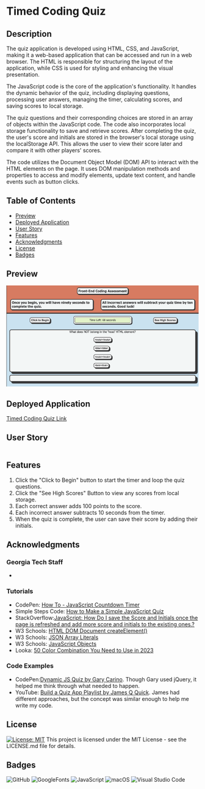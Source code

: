 # Timed Coding Quiz

## Description

The quiz application is developed using HTML, CSS, and JavaScript, making it a web-based application that can be accessed and run in a web browser. The HTML is responsible for structuring the layout of the application, while CSS is used for styling and enhancing the visual presentation.

The JavaScript code is the core of the application's functionality. It handles the dynamic behavior of the quiz, including displaying questions, processing user answers, managing the timer, calculating scores, and saving scores to local storage.

The quiz questions and their corresponding choices are stored in an array of objects within the JavaScript code. The code also incorporates local storage functionality to save and retrieve scores. After completing the quiz, the user's score and initials are stored in the browser's local storage using the localStorage API. This allows the user to view their score later and compare it with other players' scores.

The code utilizes the Document Object Model (DOM) API to interact with the HTML elements on the page. It uses DOM manipulation methods and properties to access and modify elements, update text content, and handle events such as button clicks.


## Table of Contents

- [Preview](#preview)
- [Deployed Application](#deployed-application)
- [User Story](#user-story)
- [Features](#features)
- [Acknowledgments](#acknowledgments)
- [License](#license)
- [Badges](#badges)

## Preview
![screenshot of the start window for a coding quiz](./assets/images/Timed-Quiz-Preview.png)

## Deployed Application

[Timed Coding Quiz Link](https://victoriamcn.github.io/Timed-Coding-Quiz/)

## User Story

```

```

## Features

1. Click the "Click to Begin" button to start the timer and loop the quiz questions.
2. Click the "See High Scores" Button to view any scores from local storage.
3. Each correct answer adds 100 points to the score.
4. Each incorrect answer subtracts 10 seconds from the timer.
5. When the quiz is complete, the user can save their score by adding their initials.

## Acknowledgments

### Georgia Tech Staff
- 

### Tutorials
- CodePen: [How To - JavaScript Countdown Timer](https://codepen.io/yaphi1/pen/KpbRZL?editors=0010)
- Simple Steps Code: [How to Make a Simple JavaScript Quiz](https://simplestepscode.com/javascript-quiz-tutorial/)
- StackOverflow:[JavaScript: How Do I save the Score and Initials once the page is refreshed and add more score and initials to the existing ones.?](https://stackoverflow.com/questions/66488667/javascript-how-do-i-save-the-score-and-initials-once-the-page-is-refreshed-and)
- W3 Schools: [HTML DOM Document createElement()](https://www.w3schools.com/jsref/met_document_createelement.asp)
- W3 Schools: [JSON Array Literals](https://www.w3schools.com/js/js_json_arrays.asp)
- W3 Schools: [JavaScript Objects](https://www.w3schools.com/js/js_object_definition.asp)
- Looka: [50 Color Combination You Need to Use in 2023](https://looka.com/blog/color-combinations/)

### Code Examples
-  CodePen:[Dynamic JS Quiz by Gary Carino](https://codepen.io/gcarino/pen/AaJBOo). Though Gary used jQuery, it helped me think through what needed to happen.
- YouTube: [Build a Quiz App Playlist by James Q Quick](https://www.youtube.com/watch?v=u98ROZjBWy8). James had different approaches, but the concept was similar enough to help me write my code.

## License

[![License: MIT](https://img.shields.io/badge/License-MIT-yellow.svg)](https://opensource.org/licenses/MIT) This project is licensed under the MIT License - see the LICENSE.md file for details.

## Badges


![GitHub](https://img.shields.io/badge/github-%23121011.svg?style=for-the-badge&logo=github&logoColor=white)
![GoogleFonts](https://img.shields.io/badge/google-4285F4?style=for-the-badge&logo=google&logoColor=white)
![JavaScript](https://img.shields.io/badge/javascript-%23323330.svg?style=for-the-badge&logo=javascript&logoColor=%23F7DF1E)
![macOS](https://img.shields.io/badge/mac%20os-000000?style=for-the-badge&logo=macos&logoColor=F0F0F0)
![Visual Studio Code](https://img.shields.io/badge/Visual%20Studio%20Code-0078d7.svg?style=for-the-badge&logo=visual-studio-code&logoColor=white)